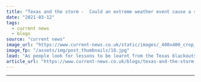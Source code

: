 ```yaml
---
title: "Texas and the storm -  Could an extreme weather event cause a similar blackout in the UK?"
date: "2021-03-12"
tags: 
  - current news
  - blogs
source: "current news"
image_url: "https://www.current-news.co.uk/static/images/_400x400_crop_center-center/Dallas-snow-storm-2021-credit-Matthew-T-Rader-WikiCommons.jpg"
image_fp: "/assets/img/post_thumbnails/18.jpg"
lead: "As people look for lessons to be learnt from the Texas blackouts in February, Current± asked if an extreme weather event could ever lead to rolling blackouts in the UK."
article_url: "https://www.current-news.co.uk/blogs/texas-and-the-storm-could-an-extreme-weather-event-cause-a-similar-blackout-in-the-uk?utm_source=rss-feeds&utm_medium=rss&utm_campaign=rss"
---
```


---
